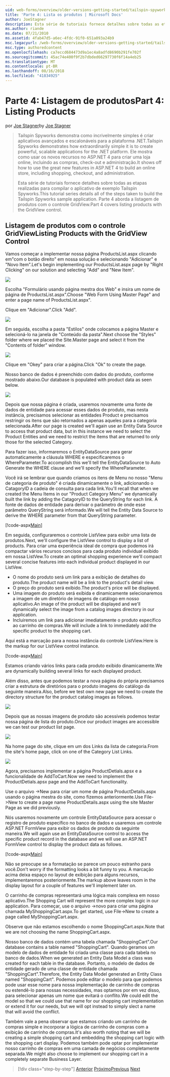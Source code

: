 ```yaml
---
uid: web-forms/overview/older-versions-getting-started/tailspin-spyworks/tailspin-spyworks-part-4
title: 'Parte 4: Lista os produtos | Microsoft Docs'
author: JoeStagner
description: Esta série de tutoriais fornece detalhes sobre todas as etapas realizadas para compilar o aplicativo de exemplo Tailspin Spyworks. Parte 4 aborda a listagem de produtos com o GridView contr....
ms.author: riande
ms.date: 07/21/2010
ms.assetid: 4fab47d5-a6ec-4fdc-91f0-651a093a24b9
msc.legacyurl: /web-forms/overview/older-versions-getting-started/tailspin-spyworks/tailspin-spyworks-part-4
msc.type: authoredcontent
ms.openlocfilehash: ca7eccd684473d9a1ec4a8adfd8690b291fe702f
ms.sourcegitcommit: 45ac74e400f9f2b7dbded66297730f6f14a4eb25
ms.translationtype: MT
ms.contentlocale: pt-BR
ms.lasthandoff: 08/16/2018
ms.locfileid: "41834925"
---
```

<a name="part-4-listing-products"></a><span data-ttu-id="c3ef3-104">Parte 4: Listagem de produtos</span><span class="sxs-lookup"><span data-stu-id="c3ef3-104">Part 4: Listing Products</span></span>
====================
<span data-ttu-id="c3ef3-105">por [Joe Stagner](https://github.com/JoeStagner)</span><span class="sxs-lookup"><span data-stu-id="c3ef3-105">by [Joe Stagner](https://github.com/JoeStagner)</span></span>

> <span data-ttu-id="c3ef3-106">Tailspin Spyworks demonstra como incrivelmente simples é criar aplicativos avançados e escalonáveis para a plataforma .NET.</span><span class="sxs-lookup"><span data-stu-id="c3ef3-106">Tailspin Spyworks demonstrates how extraordinarily simple it is to create powerful, scalable applications for the .NET platform.</span></span> <span data-ttu-id="c3ef3-107">Ele mostra como usar os novos recursos no ASP.NET 4 para criar uma loja online, incluindo as compras, check-out e administração.</span><span class="sxs-lookup"><span data-stu-id="c3ef3-107">It shows off how to use the great new features in ASP.NET 4 to build an online store, including shopping, checkout, and administration.</span></span>
> 
> <span data-ttu-id="c3ef3-108">Esta série de tutoriais fornece detalhes sobre todas as etapas realizadas para compilar o aplicativo de exemplo Tailspin Spyworks.</span><span class="sxs-lookup"><span data-stu-id="c3ef3-108">This tutorial series details all of the steps taken to build the Tailspin Spyworks sample application.</span></span> <span data-ttu-id="c3ef3-109">Parte 4 aborda a listagem de produtos com o controle GridView.</span><span class="sxs-lookup"><span data-stu-id="c3ef3-109">Part 4 covers listing products with the GridView control.</span></span>


## <a id="_Toc260221670"></a>  <span data-ttu-id="c3ef3-110">Listagem de produtos com o controle GridView</span><span class="sxs-lookup"><span data-stu-id="c3ef3-110">Listing Products with the GridView Control</span></span>

<span data-ttu-id="c3ef3-111">Vamos começar a implementar nossa página ProductsList.aspx clicando em"com o botão direito" em nossa solução e selecionando "Adicionar" e "Novo Item".</span><span class="sxs-lookup"><span data-stu-id="c3ef3-111">Let's begin implementing our ProductsList.aspx page by "Right Clicking" on our solution and selecting "Add" and "New Item".</span></span>

![](tailspin-spyworks-part-4/_static/image1.jpg)

<span data-ttu-id="c3ef3-112">Escolha "Formulário usando página mestra dos Web" e insira um nome de página de ProductsList.aspx".</span><span class="sxs-lookup"><span data-stu-id="c3ef3-112">Choose "Web Form Using Master Page" and enter a page name of ProductsList.aspx".</span></span>

<span data-ttu-id="c3ef3-113">Clique em "Adicionar".</span><span class="sxs-lookup"><span data-stu-id="c3ef3-113">Click "Add".</span></span>

![](tailspin-spyworks-part-4/_static/image2.jpg)

<span data-ttu-id="c3ef3-114">Em seguida, escolha a pasta "Estilos" onde colocamos a página Master e selecioná-lo na janela de "Conteúdo da pasta".</span><span class="sxs-lookup"><span data-stu-id="c3ef3-114">Next choose the "Styles" folder where we placed the Site.Master page and select it from the "Contents of folder" window.</span></span>

![](tailspin-spyworks-part-4/_static/image3.jpg)

<span data-ttu-id="c3ef3-115">Clique em "Okey" para criar a página.</span><span class="sxs-lookup"><span data-stu-id="c3ef3-115">Click "Ok" to create the page.</span></span>

<span data-ttu-id="c3ef3-116">Nosso banco de dados é preenchido com dados do produto, conforme mostrado abaixo.</span><span class="sxs-lookup"><span data-stu-id="c3ef3-116">Our database is populated with product data as seen below.</span></span>

![](tailspin-spyworks-part-4/_static/image4.jpg)

<span data-ttu-id="c3ef3-117">Depois que nossa página é criada, usaremos novamente uma fonte de dados de entidade para acessar esses dados de produto, mas nesta instância, precisamos selecionar as entidades Product e precisamos restringir os itens que são retornados a apenas aqueles para a categoria selecionada.</span><span class="sxs-lookup"><span data-stu-id="c3ef3-117">After our page is created we'll again use an Entity Data Source to access that product data, but in this instance we need to select the Product Entities and we need to restrict the items that are returned to only those for the selected Category.</span></span>

<span data-ttu-id="c3ef3-118">Para fazer isso, informaremos o EntityDataSource para gerar automaticamente a cláusula WHERE e especificaremos o WhereParameter.</span><span class="sxs-lookup"><span data-stu-id="c3ef3-118">To accomplish this we'll tell the EntityDataSource to Auto Generate the WHERE clause and we'll specify the WhereParameter.</span></span>

<span data-ttu-id="c3ef3-119">Você irá se lembrar que quando criamos os itens de Menu no nosso "Menu de categoria de produto" é criada dinamicamente o link, adicionando o CatagoryID a cadeia de consulta para cada link.</span><span class="sxs-lookup"><span data-stu-id="c3ef3-119">You'll recall that when we created the Menu Items in our "Product Category Menu" we dynamically built the link by adding the CatagoryID to the QueryString for each link.</span></span> <span data-ttu-id="c3ef3-120">A fonte de dados de entidade para derivar o parâmetro de onde esse parâmetro QueryString será informado.</span><span class="sxs-lookup"><span data-stu-id="c3ef3-120">We will tell the Entity Data Source to derive the WHERE parameter from that QueryString parameter.</span></span>

[!code-aspx[Main](tailspin-spyworks-part-4/samples/sample1.aspx)]

<span data-ttu-id="c3ef3-121">Em seguida, configuraremos o controle ListView para exibir uma lista de produtos.</span><span class="sxs-lookup"><span data-stu-id="c3ef3-121">Next, we'll configure the ListView control to display a list of products.</span></span> <span data-ttu-id="c3ef3-122">Para criar uma experiência ideal de compra que podemos irá compactar vários recursos concisos para cada produto individual exibido em nossa ListVew.</span><span class="sxs-lookup"><span data-stu-id="c3ef3-122">To create an optimal shopping experience we'll compact several concise features into each individual product displayed in our ListVew.</span></span>

- <span data-ttu-id="c3ef3-123">O nome do produto será um link para a exibição de detalhes do produto.</span><span class="sxs-lookup"><span data-stu-id="c3ef3-123">The product name will be a link to the product's detail view.</span></span>
- <span data-ttu-id="c3ef3-124">O preço do produto será exibido.</span><span class="sxs-lookup"><span data-stu-id="c3ef3-124">The product's price will be displayed.</span></span>
- <span data-ttu-id="c3ef3-125">Uma imagem do produto será exibida e dinamicamente selecionaremos a imagem de um diretório de imagens de catálogo em nosso aplicativo.</span><span class="sxs-lookup"><span data-stu-id="c3ef3-125">An image of the product will be displayed and we'll dynamically select the image from a catalog images directory in our application.</span></span>
- <span data-ttu-id="c3ef3-126">Incluiremos um link para adicionar imediatamente o produto específico ao carrinho de compras.</span><span class="sxs-lookup"><span data-stu-id="c3ef3-126">We will include a link to immediately add the specific product to the shopping cart.</span></span>

<span data-ttu-id="c3ef3-127">Aqui está a marcação para a nossa instância do controle ListView.</span><span class="sxs-lookup"><span data-stu-id="c3ef3-127">Here is the markup for our ListView control instance.</span></span>

[!code-aspx[Main](tailspin-spyworks-part-4/samples/sample2.aspx)]

<span data-ttu-id="c3ef3-128">Estamos criando vários links para cada produto exibido dinamicamente.</span><span class="sxs-lookup"><span data-stu-id="c3ef3-128">We are dynamically building several links for each displayed product.</span></span>

<span data-ttu-id="c3ef3-129">Além disso, antes que podemos testar a nova página do própria precisamos criar a estrutura de diretórios para o produto imagens do catálogo da seguinte maneira.</span><span class="sxs-lookup"><span data-stu-id="c3ef3-129">Also, before we test own new page we need to create the directory structure for the product catalog images as follows.</span></span>

![](tailspin-spyworks-part-4/_static/image1.png)

<span data-ttu-id="c3ef3-130">Depois que as nossas imagens de produto são acessíveis podemos testar nossa página de lista do produto.</span><span class="sxs-lookup"><span data-stu-id="c3ef3-130">Once our product images are accessible we can test our product list page.</span></span>

![](tailspin-spyworks-part-4/_static/image5.jpg)

<span data-ttu-id="c3ef3-131">Na home page do site, clique em um dos Links da lista de categoria.</span><span class="sxs-lookup"><span data-stu-id="c3ef3-131">From the site's home page, click on one of the Category List Links.</span></span>

![](tailspin-spyworks-part-4/_static/image6.jpg)

<span data-ttu-id="c3ef3-132">Agora, precisamos implementar a página ProductDetials.apsx e a funcionalidade de AddToCart.</span><span class="sxs-lookup"><span data-stu-id="c3ef3-132">Now we need to implement the ProductDetials.apsx page and the AddToCart functionality.</span></span>

<span data-ttu-id="c3ef3-133">Use o arquivo -&gt;New para criar um nome de página ProductDetails.aspx usando o página mestra do site, como fizemos anteriormente.</span><span class="sxs-lookup"><span data-stu-id="c3ef3-133">Use File-&gt;New to create a page name ProductDetails.aspx using the site Master Page as we did previously.</span></span>

<span data-ttu-id="c3ef3-134">Nós usaremos novamente um controle EntityDataSource para acessar o registro de produto específico no banco de dados e usaremos um controle ASP.NET FormView para exibir os dados de produto da seguinte maneira.</span><span class="sxs-lookup"><span data-stu-id="c3ef3-134">We will again use an EntityDataSource control to access the specific product record in the database and we will use an ASP.NET FormView control to display the product data as follows.</span></span>

[!code-aspx[Main](tailspin-spyworks-part-4/samples/sample3.aspx)]

<span data-ttu-id="c3ef3-135">Não se preocupe se a formatação se parece um pouco estranho para você.</span><span class="sxs-lookup"><span data-stu-id="c3ef3-135">Don't worry if the formatting looks a bit funny to you.</span></span> <span data-ttu-id="c3ef3-136">A marcação acima deixa espaço no layout de exibição para alguns recursos, implementaremos posteriormente.</span><span class="sxs-lookup"><span data-stu-id="c3ef3-136">The markup above leaves room in the display layout for a couple of features we'll implement later on.</span></span>

<span data-ttu-id="c3ef3-137">O carrinho de compras representará uma lógica mais complexa em nosso aplicativo.</span><span class="sxs-lookup"><span data-stu-id="c3ef3-137">The Shopping Cart will represent the more complex logic in our application.</span></span> <span data-ttu-id="c3ef3-138">Para começar, use o arquivo -&gt;novo para criar uma página chamada MyShoppingCart.aspx.</span><span class="sxs-lookup"><span data-stu-id="c3ef3-138">To get started, use File-&gt;New to create a page called MyShoppingCart.aspx.</span></span>

<span data-ttu-id="c3ef3-139">Observe que não estamos escolhendo o nome ShoppingCart.aspx.</span><span class="sxs-lookup"><span data-stu-id="c3ef3-139">Note that we are not choosing the name ShoppingCart.aspx.</span></span>

<span data-ttu-id="c3ef3-140">Nosso banco de dados contém uma tabela chamada "ShoppingCart".</span><span class="sxs-lookup"><span data-stu-id="c3ef3-140">Our database contains a table named "ShoppingCart".</span></span> <span data-ttu-id="c3ef3-141">Quando geramos um modelo de dados de entidade foi criada uma classe para cada tabela no banco de dados.</span><span class="sxs-lookup"><span data-stu-id="c3ef3-141">When we generated an Entity Data Model a class was created for each table in the database.</span></span> <span data-ttu-id="c3ef3-142">Portanto, o modelo de dados de entidade gerado de uma classe de entidade chamada "ShoppingCart".</span><span class="sxs-lookup"><span data-stu-id="c3ef3-142">Therefore, the Entity Data Model generated an Entity Class named "ShoppingCart".</span></span> <span data-ttu-id="c3ef3-143">Podemos pode editar o modelo para que podemos pode usar esse nome para nossa implementação de carrinho de compras ou estendê-lo para nossas necessidades, mas optamos por em vez disso, para selecionar apenas um nome que evitará o conflito.</span><span class="sxs-lookup"><span data-stu-id="c3ef3-143">We could edit the model so that we could use that name for our shopping cart implementation or extend it for our needs, but we will opt instead to simply slect a name that will avoid the conflict.</span></span>

<span data-ttu-id="c3ef3-144">Também vale a pena observar que estamos criando um carrinho de compras simple e incorporar a lógica de carrinho de compras com a exibição de carrinho de compras.</span><span class="sxs-lookup"><span data-stu-id="c3ef3-144">It's also worth noting that we will be creating a simple shopping cart and embedding the shopping cart logic with the shopping cart display.</span></span> <span data-ttu-id="c3ef3-145">Podemos também pode optar por implementar nosso carrinho de compras em uma camada de negócios completamente separada.</span><span class="sxs-lookup"><span data-stu-id="c3ef3-145">We might also choose to implement our shopping cart in a completely separate Business Layer.</span></span>

> [!div class="step-by-step"]
> <span data-ttu-id="c3ef3-146">[Anterior](tailspin-spyworks-part-3.md)
> [Próximo](tailspin-spyworks-part-5.md)</span><span class="sxs-lookup"><span data-stu-id="c3ef3-146">[Previous](tailspin-spyworks-part-3.md)
[Next](tailspin-spyworks-part-5.md)</span></span>
